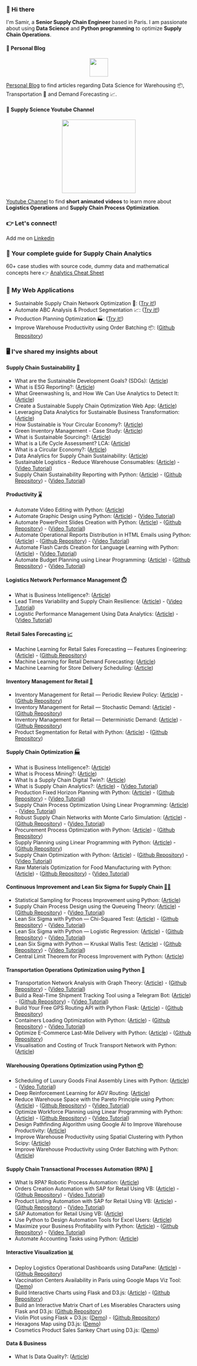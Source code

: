 ### 👋 Hi there

I'm Samir, a **Senior Supply Chain Engineer** based in Paris. I am passionate about using **Data Science** and **Python programming** to optimize **Supply Chain Operations**. 

#### 📰 Personal Blog
<p align="center">
  <a href="https://www.samirsaci.com">
  <img height=50px align="center" src="https://www.samirsaci.com/content/images/2022/07/Logo-4.png">
  </a>
</p>

[Personal Blog](https://samirsaci.com) to find articles regarding Data Science for Warehousing 📦, Transportation 🚚 and Demand Forecasting 📈.

#### 🎥 Supply Science Youtube Channel
<p align="center">
  <a href="https://www.youtube.com/channel/UClUA0PA7bXRe-1nbV5w-M7g">
  <img height=200px align="center" src="https://samirsaci.github.io/static/img/Image%20Presentation.gif">
  </a>
</p>

[Youtube Channel](https://www.youtube.com/channel/UClUA0PA7bXRe-1nbV5w-M7g) to find **short animated videos** to learn more about **Logistics Operations** and **Supply Chain Process Optimization**.

### 👉 Let's connect!
Add me on [Linkedin](https://www.linkedin.com/in/samir-saci/)

### 📘 Your complete guide for Supply Chain Analytics

60+ case studies with source code, dummy data and mathematical concepts here 👉 [Analytics Cheat Sheet](https://abstracted-hydrant-a3d.notion.site/Supply-Chain-Analytics-Cheat-Sheet-d449e3d53cfc45978aa889d3ef40f559?pvs=4)

### 👷 My Web Applications
- Sustainable Supply Chain Network Optimization 🌲: ([Try it!](https://cloud.viktor.ai/public/sustainable-supply-chain-network-optimization))
- Automate ABC Analysis & Product Segmentation  📈: ([Try it!](https://cloud.viktor.ai/public/product-segmentation-abc-analysis))
- Production Planning Optimization 🏭: ([Try it!](https://cloud.viktor.ai/public/production-planning))
- Improve Warehouse Productivity using Order Batching 📦: ([Github Repository](https://github.com/samirsaci/picking-route))

### 🖥️ I've shared my insights about

#### Supply Chain Sustainability [🌲](https://www.samirsaci.com/tag/sustainability/)
- What are the Sustainable Development Goals? (SDGs): ([Article](https://s-saci95.medium.com/what-are-the-sustainable-development-goals-sdgs-988a1eb2b62b))
- What is ESG Reporting?: ([Article](https://towardsdatascience.com/what-is-esg-reporting-d610535eed9c))
- What Greenwashing Is, and How We Can Use Analytics to Detect It: ([Article](https://medium.com/towards-data-science/what-is-greenwashing-and-how-to-use-analytics-to-detect-it-15b8118031)) 
- Create a Sustainable Supply Chain Optimization Web App: ([Article](https://medium.com/p/20599b98cab6))
- Leveraging Data Analytics for Sustainable Business Transformation: ([Article](https://towardsdatascience.com/leveraging-data-analytics-for-sustainable-business-transformation-cfd8d71f97f5))
- How Sustainable is Your Circular Economy?: ([Article](https://www.samirsaci.com/how-sustainable-is-your-circular-economy/))
- Green Inventory Management - Case Study: ([Article](https://www.samirsaci.com/green-inventory-management-case-study/))
- What is Sustainable Sourcing?: ([Article](https://www.samirsaci.com/what-is-sustainable-sourcing/))
- What is a Life Cycle Assessment? LCA: ([Article](https://www.samirsaci.com/what-is-a-life-cycle-assessment-lca-2/))
- What is a Circular Economy?: ([Article](www.samirsaci.com/what-is-a-circular-economy/))
- Data Analytics for Supply Chain Sustainability: ([Article](https://www.samirsaci.com/data-analytics-for-supply-chain-sustainability/))
- Sustainable Logistics - Reduce Warehouse Consumables: ([Article](https://www.samirsaci.com/sustainable-logistics-reduce-packing-and-consummables-consumption/)) - ([Video Tutorial](https://youtu.be/0bOAhEPXJ1M))
- Supply Chain Sustainability Reporting with Python: ([Article](https://www.samirsaci.com/supply-chain-sustainability-reporting-with-python/))  - ([Github Repository](https://github.com/samirsaci/supply-chain-sustainability)) - ([Video Tutorial](https://youtu.be/ddthuvFQdGY))

#### Productivity [⌛](https://www.samirsaci.com/tag/productivity/)
- Automate Video Editing with Python: ([Article](https://www.samirsaci.com/automate-video-editing-with-python/))
- Automate Graphic Design using Python: ([Article](https://www.samirsaci.com/automate-graphic-design-using-python/)) - ([Video Tutorial](https://youtu.be/9IYZD-1l-eY))
- Automate PowerPoint Slides Creation with Python: ([Article](https://www.samirsaci.com/automate-powerpoint-slides-creation-with-python/))  - ([Github Repository](https://github.com/samirsaci/automate-powerpoint)) - ([Video Tutorial](https://youtu.be/7CsAJeQeWTc))
- Automate Operational Reports Distribution in HTML Emails using Python: ([Article](https://www.samirsaci.com/automate-operational-reports-distribution-in-html-emails-using-python/))  - ([Github Repository](https://github.com/samirsaci/automated_report)) - ([Video Tutorial](https://youtu.be/mo3IjpSQBdc))
- Automate Flash Cards Creation for Language Learning with Python: ([Article](https://www.samirsaci.com/automate-flash-cards-creation-for-language-learning-with-python/)) - ([Video Tutorial](https://youtu.be/n5sB-4F-zng))
- Automate Budget Planning using Linear Programming: ([Article](https://www.samirsaci.com/automate-budget-planning-using-linear-programming/)) - ([Github Repository](https://github.com/samirsaci/budget-planning)) - ([Video Tutorial](https://youtu.be/U_9KGjzGlkA))

#### Logistics Network Performance Management [⏱️](https://www.samirsaci.com/tag/performance/)
- What is Business Intelligence?:  ([Article](https://towardsdatascience.com/what-is-business-intelligence-bf1de730319c))
- Lead Times Variability and Supply Chain Resilience: ([Article](https://www.samirsaci.com/lead-times-variability-and-supply-chain-resilience/)) - ([Video Tutorial](https://youtu.be/YNvOX3CT3hQ))
- Logistic Performance Management Using Data Analytics: ([Article](https://www.samirsaci.com/logistic-performance-management-using-data-analytics/)) - ([Video Tutorial](https://youtu.be/ssdni_n6HDc))

#### Retail Sales Forecasting [📈](https://www.samirsaci.com/tag/inventory-management/)
- Machine Learning for Retail Sales Forecasting — Features Engineering: ([Article](https://www.samirsaci.com/machine-learning-for-retail-sales-forecasting-features-engineering/))  - ([Github Repository](https://github.com/samirsaci/ml-forecast-features-eng))
- Machine Learning for Retail Demand Forecasting: ([Article](https://www.samirsaci.com/machine-learning-for-retail-demand-forecasting/))
- Machine Learning for Store Delivery Scheduling: ([Article](https://www.samirsaci.com/machine-learning-for-store-delivery-scheduling/))

#### Inventory Management for Retail [🛒](https://www.samirsaci.com/tag/inventory-management/)
- Inventory Management for Retail — Periodic Review Policy: ([Article](https://www.samirsaci.com/inventory-management-for-retail-periodic-review-policy/)) - ([Github Repository](https://github.com/samirsaci/inventory-periodic))
- Inventory Management for Retail — Stochastic Demand: ([Article](https://www.samirsaci.com/inventory-management-for-retail-stochastic-demand-2/)) - ([Github Repository](https://github.com/samirsaci/inventory-stochastic))
- Inventory Management for Retail — Deterministic Demand: ([Article](https://www.samirsaci.com/inventory-management-for-retail-deterministic-demand/)) - ([Github Repository](https://github.com/samirsaci/inventory-deterministic))
- Product Segmentation for Retail with Python: ([Article](https://www.samirsaci.com/product-segmentation-for-retail-with-python/)) - ([Github Repository](https://github.com/samirsaci/product-segmentation))

#### Supply Chain Optimization [🏭](https://www.samirsaci.com/tag/supply-chain-optimization/)
- What is Business Intelligence?: ([Article](https://towardsdatascience.com/what-is-business-intelligence-bf1de730319c)) 
- What is Process Mining?: ([Article](https://www.samirsaci.com/what-is-process-mining/)) 
- What Is a Supply Chain Digital Twin?: ([Article](https://www.samirsaci.com/what-is-a-supply-chain-digital-twin/)) 
- What is Supply Chain Analytics?: ([Article](https://www.samirsaci.com/what-is-supply-chain-analytics/)) - ([Video Tutorial](https://youtu.be/3d7C4pShykI))
- Production Fixed Horizon Planning with Python: ([Article](https://www.samirsaci.com/production-fixed-horizon-planning-with-python/)) - ([Github Repository](https://github.com/samirsaci/production-planning)) - ([Video Tutorial](https://youtu.be/130AKb2DejM))
- Supply Chain Process Optimization Using Linear Programming: ([Article](https://www.samirsaci.com/supply-chain-process-optimization-using-linear-programming/)) - ([Video Tutorial](https://youtu.be/XXzOCbbXM7s))
- Robust Supply Chain Networks with Monte Carlo Simulation: ([Article](https://www.samirsaci.com/robust-supply-chain-networks-with-monte-carlo-simulation/)) - ([Github Repository](https://github.com/samirsaci/monte-carlo)) - ([Video Tutorial](https://youtu.be/gF9ds3CH3N4))
- Procurement Process Optimization with Python: ([Article](https://www.samirsaci.com/procurement-process-optimization-with-python/)) - ([Github Repository](https://github.com/samirsaci/procurement-management))
- Supply Planning using Linear Programming with Python: ([Article](https://www.samirsaci.com/supply-planning-using-linear-programming-with-python/)) - ([Github Repository](https://github.com/samirsaci/supply-planning))
- Supply Chain Optimization with Python: ([Article](https://www.samirsaci.com/supply-chain-optimization-with-python/)) - ([Github Repository](https://github.com/samirsaci/supply-chain-optimization)) - ([Video Tutorial](https://youtu.be/gF9ds3CH3N4))
- Raw Materials Optimization for Food Manufacturing with Python: ([Article](https://www.samirsaci.com/raw-materials-optimization-for-food-manufacturing-with-python/)) - ([Github Repository](https://github.com/samirsaci/raw-materials)) - ([Video Tutorial](https://youtu.be/1q4RqR0mgFY))

#### Continuous Improvement and Lean Six Sigma for Supply Chain [🧑‍🏭](https://www.samirsaci.com/tag/lean-six-sigma/)
- Statistical Sampling for Process Improvement using Python: ([Article](https://www.samirsaci.com/statistical-sampling-for-process-improvement-using-python/)) 
- Supply Chain Process Design using the Queueing Theory: ([Article](https://www.samirsaci.com/supply-chain-process-design-using-the-queueing-theory/)) - ([Github Repository](https://github.com/samirsaci/queing-theory)) - ([Video Tutorial](https://youtu.be/COcoxQ8NhzM))
- Lean Six Sigma with Python — Chi-Squared Test: ([Article](https://www.samirsaci.com/lean-six-sigma-with-python-chi-squared-test/)) - ([Github Repository](https://github.com/samirsaci/lss-chi-squared)) - ([Video Tutorial](https://youtu.be/Voaq0l39LuE))
- Lean Six Sigma with Python — Logistic Regression: ([Article](https://www.samirsaci.com/lean-six-sigma-with-python-logistic-regression/)) - ([Github Repository](https://github.com/samirsaci/lss-logistic-regression)) - ([Video Tutorial](https://youtu.be/-C6Zr5wB1rk))
- Lean Six Sigma with Python — Kruskal Wallis Test: ([Article](https://www.samirsaci.com/lean-six-sigma-with-python-kruskal-wallis-test/)) - ([Github Repository](https://github.com/samirsaci/lss-kruskal-wallis)) - ([Video Tutorial](https://youtu.be/GAvo3BaCvso))
- Central Limit Theorem for Process Improvement with Python: ([Article](https://www.samirsaci.com/central-limit-theorem-for-process-improvement-with-python/))

#### Transportation Operations Optimization using Python [🚚](https://www.samirsaci.com/tag/transportation/)
- Transportation Network Analysis with Graph Theory: ([Article](https://www.samirsaci.com/transportation-network-analysis-with-graph-theory/)) - ([Github Repository](https://github.com/samirsaci/graph-theory)) - ([Video Tutorial](https://youtu.be/lhDBTlsGDVc))
- Build a Real-Time Shipment Tracking Tool using a Telegram Bot: ([Article](https://www.samirsaci.com/build-a-shipment-tracking-tool-using-a-telegram-bot/)) - ([Github Repository](https://github.com/samirsaci/telegram_transport)) - ([Video Tutorial](https://youtu.be/VQNil1uR1js))
- Build Your Free GPS Routing API with Python Flask: ([Article](https://www.samirsaci.com/build-a-gps-routing-api-with-python-flask/)) - ([Github Repository](https://github.com/samirsaci/geocoding-api))
- Containers Loading Optimization with Python: ([Article](https://www.samirsaci.com/containers-loading-optimization-with-python/)) - ([Github Repository](https://github.com/samirsaci/container-optimization)) - ([Video Tutorial](https://youtu.be/P1kSt3tedI4))
- Optimize E-Commerce Last-Mile Delivery with Python: ([Article](https://www.samirsaci.com/optimize-e-commerce-last-mile-delivery-with-python/)) - ([Github Repository](https://github.com/samirsaci/last-mile))
- Visualisation and Costing of Truck Transport Network with Python: ([Article](https://www.samirsaci.com/road-transportation-network-visualization/))

#### Warehousing Operations Optimization using Python [📦](https://www.samirsaci.com/tag/warehousing/)
- Scheduling of Luxury Goods Final Assembly Lines with Python: ([Article](https://www.samirsaci.com/optimize-warehouse-value-added-services-with-python/)) - ([Video Tutorial](https://youtu.be/BRjhhdWjPc4))
- Deep Reinforcement Learning for AGV Routing: ([Article](https://www.samirsaci.com/deep-reinforcement-learning-for-agv-routing/))
- Reduce Warehouse Space with the Pareto Principle using Python: ([Article](https://www.samirsaci.com/reduce-warehouse-space-with-the-pareto-principle-using-python/)) - ([Github Repository](https://github.com/samirsaci/pareto-warehouse-layout)) - ([Video Tutorial](https://youtu.be/BRjhhdWjPc4))
- Optimize Workforce Planning using Linear Programming with Python: ([Article](https://www.samirsaci.com/optimize-workforce-planning-using-linear-programming-with-python/)) - ([Github Repository](https://github.com/samirsaci/workforce-planning)) - ([Video Tutorial](https://youtu.be/OdLeRR4rvt0))
- Design Pathfinding Algorithm using Google AI to Improve Warehouse Productivity: ([Article](https://www.samirsaci.com/improve-warehouse-productivity-using-pathfinding-algorithm-with-python/))
- Improve Warehouse Productivity using Spatial Clustering with Python Scipy: ([Article](https://www.samirsaci.com/improve-warehouse-productivity-using-spatial-clustering-with-python/))
- Improve Warehouse Productivity using Order Batching with Python: ([Article](https://www.samirsaci.com/improve-warehouse-productivity-using-order-batching-with-python/))

#### Supply Chain Transactional Processes Automation (RPA) [🤖](https://www.samirsaci.com/tag/visualization/)
- What Is RPA? Robotic Process Automation: ([Article](https://medium.com/@s-saci95/what-is-rpa-robotic-process-automation-ae7dc62fe9cd))
- Orders Creation Automation with SAP for Retail Using VB: ([Article](https://www.samirsaci.com/sap-automation-of-orders-creation-for-retail/)) - ([Github Repository](https://github.com/samirsaci/sap-automation-po)) - ([Video Tutorial](https://youtu.be/EY9yt0BTr2M))
- Product Listing Automation with SAP for Retail Using VB: ([Article](https://www.samirsaci.com/sap-automation-of-product-listing-for-retail/)) - ([Github Repository](https://github.com/samirsaci/sap-automation)) - ([Video Tutorial](https://youtu.be/yodNWnf7PQ0))
- SAP Automation for Retail Using VB: ([Article](https://www.samirsaci.com/sap-automation-for-retail/))
- Use Python to Design Automation Tools for Excel Users: ([Article](https://www.samirsaci.com/build-excel-automation-tools-with-python/))
- Maximize your Business Profitability with Python: ([Article](https://www.samirsaci.com/maximize-your-business-profitability-with-python/)) - ([Github Repository](https://github.com/samirsaci/business-profitability)) - ([Video Tutorial](https://youtu.be/gHVaf8ldiIs))
- Automate Accounting Tasks using Python: ([Article](https://www.samirsaci.com/automate-accounting-tasks-using-python/))

#### Interactive Visualization [📊](https://www.samirsaci.com/tag/visualization/)
- Deploy Logistics Operational Dashboards using DataPane: ([Article](https://www.samirsaci.com/deploy-logistics-operational-dashboards-using-datapane/)) - ([Github Repository](https://github.com/samirsaci/ops-dashboard))
- Vaccination Centers Availability in Paris using Google Maps Viz Tool: ([Demo](https://centre-vaccin.herokuapp.com/))
- Build Interactive Charts using Flask and D3.js: ([Article](https://www.samirsaci.com/build-interactive-charts-using-flask-and-d3-js/)) - ([Github Repository](https://github.com/samirsaci/matrix-ecommerce))
- Build an Interactive Matrix Chart of Les Miserables Characters using Flask and D3.js: ([Github Repository](https://github.com/samirsaci/matrix-miserables))
- Violin Plot using Flask + D3.js: ([Demo](https://samirsaci.com/violin-plot.html)) - ([Github Repository](https://github.com/samirsaci/violin-plot))
- Hexagons Map using D3.js: ([Demo](https://samirsaci.com/mapping.html))
- Cosmetics Product Sales Sankey Chart using D3.js: ([Demo](https://samirsaci.com/market-sankey.html))

#### Data & Business
- What Is Data Quality?: ([Article](https://medium.com/towards-data-science/what-is-data-quality-f2c0274a6404))

<!--
[![Samir's github stats](https://github-readme-stats.vercel.app/api?username=samirsaci&count_private=true&show_icons=true&theme=cobalt&hide_rank=false)](https://github.com/anuraghazra/github-readme-stats)

[![Readme Card](https://github-readme-stats.vercel.app/api/pin/?username=samirsaci&repo=supply-chain-optimization)](https://github.com/samirsaci/supply-chain-optimization)
[![Readme Card](https://github-readme-stats.vercel.app/api/pin/?username=samirsaci&repo=container-optimization)](https://github.com/samirsaci/container-optimization)
[![Readme Card](https://github-readme-stats.vercel.app/api/pin/?username=samirsaci&repo=last-mile)](https://github.com/samirsaci/last-mile)
[![Readme Card](https://github-readme-stats.vercel.app/api/pin/?username=samirsaci&repo=graph-theory)](https://github.com/samirsaci/graph-theory)



**samirsaci/samirsaci** is a ✨ _special_ ✨ repository because its `README.md` (this file) appears on your GitHub profile.

Here are some ideas to get you started:

- 🔭 I’m currently working on ...
- 🌱 I’m currently learning ...
- 👯 I’m looking to collaborate on ...
- 🤔 I’m looking for help with ...
- 💬 Ask me about ...
- 📫 How to reach me: ...
- 😄 Pronouns: ...
- ⚡ Fun fact: ...
-->

